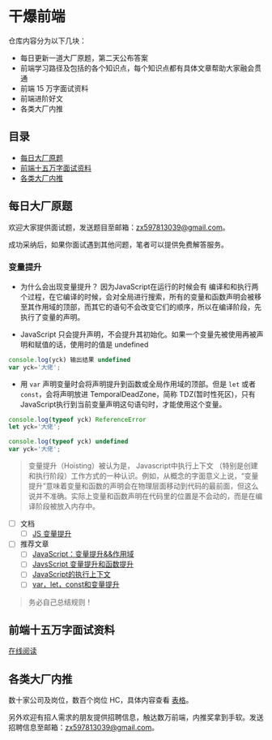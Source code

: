 # 干爆前端

仓库内容分为以下几块：

- 每日更新一道大厂原题，第二天公布答案
- 前端学习路径及包括的各个知识点，每个知识点都有具体文章帮助大家融会贯通
- 前端 15 万字面试资料
- 前端进阶好文
- 各类大厂内推

## 目录

- [每日大厂原题](#每日大厂原题)
- [前端十五万字面试资料](#前端十五万字面试资料)
- [各类大厂内推](#各类大厂内推)


## 每日大厂原题

欢迎大家提供面试题，发送题目至邮箱：zx597813039@gmail.com。

成功采纳后，如果你面试遇到其他问题，笔者可以提供免费解答服务。

### 变量提升

- 为什么会出现变量提升？ 因为JavaScript在运行的时候会有 编译和和执行两个过程，在它编译的时候，会对全局进行搜索，所有的变量和函数声明会被移至其作用域的顶部，而其它的语句不会改变它们的顺序，所以在编译阶段，先执行了变量的声明。

- JavaScript 只会提升声明，不会提升其初始化。如果一个变量先被使用再被声明和赋值的话，使用时的值是 undefined
 ```js
console.log(yck) 输出结果 undefined
var yck='大佬';
 ```

- 用 `var` 声明变量时会将声明提升到函数或全局作用域的顶部。但是 `let` 或者 `const`，会将声明放进 TemporalDeadZone，简称 TDZ(暂时性死区)，只有JavaScript执行到当前变量声明这句语句时，才能使用这个变量。
```js
console.log(typeof yck) ReferenceError
let yck='大佬';
```
```js
console.log(typeof yck) undefined
var yck='大佬';
```

> 变量提升（Hoisting）被认为是， Javascript中执行上下文 （特别是创建和执行阶段）工作方式的一种认识。例如，从概念的字面意义上说，“变量提升”意味着变量和函数的声明会在物理层面移动到代码的最前面，但这么说并不准确。实际上变量和函数声明在代码里的位置是不会动的，而是在编译阶段被放入内存中。

- [ ] 文档
  - [ ] [JS 变量提升](https://developer.mozilla.org/zh-CN/docs/Glossary/Hoisting)
- [ ] 推荐文章
  - [ ] [JavaScript：变量提升&&作用域](https://www.huaweicloud.com/articles/716b97a06ee15d04f34b2d24b46e2bfe.html)
  - [ ] [JavsScript 变量提升和函数提升](https://towind.fun/2021/05/10/js-hoisting/)
  - [ ] [JavaScript的执行上下文](https://www.huaweicloud.com/articles/b0e28ae85a6f6d4e4e28824a94d17b51.html)
  - [ ] [var，let，const和变量提升](https://www.clloz.com/programming/front-end/js/2020/07/01/variable-hoist/)

> 务必自己总结规则！

## 前端十五万字面试资料

[在线阅读](https://yuchengkai.cn/home/)

## 各类大厂内推

数十家公司及岗位，数百个岗位 HC，具体内容查看 [表格](https://bitable.feishu.cn/appdL3vQNYWhT2hGnNRjlC9XoWD)。

另外欢迎有招人需求的朋友提供招聘信息，触达数万前端，内推奖拿到手软。发送招聘信息至邮箱：zx597813039@gmail.com。
